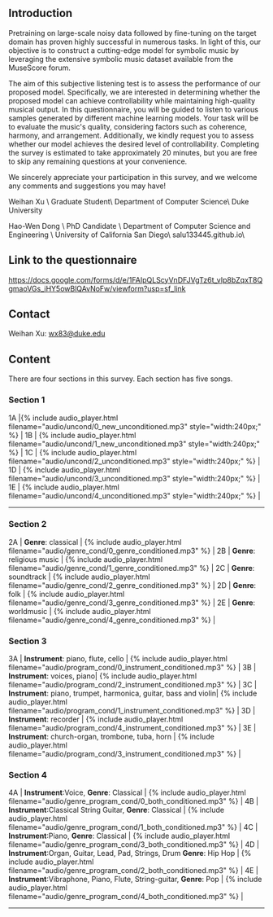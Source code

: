 
## Introduction
Pretraining on large-scale noisy data followed by fine-tuning on the target domain has proven highly successful in numerous tasks. In light of this, our objective is to construct a cutting-edge model for symbolic music by leveraging the extensive symbolic music dataset available from the MuseScore forum.

The aim of this subjective listening test is to assess the performance of our proposed model. Specifically, we are interested in determining whether the proposed model can achieve controllability while maintaining high-quality musical output. In this questionnaire, you will be guided to listen to various samples generated by different machine learning models. Your task will be to evaluate the music's quality, considering factors such as coherence, harmony, and arrangement. Additionally, we kindly request you to assess whether our model achieves the desired level of controllability. Completing the survey is estimated to take approximately 20 minutes, but you are free to skip any remaining questions at your convenience.

We sincerely appreciate your participation in this survey, and we welcome any comments and suggestions you may have!

Weihan Xu \\
Graduate Student\\
Department of Computer Science\\
Duke University

Hao-Wen Dong \\
PhD Candidate \\
Department of Computer Science and Engineering \\
University of California San Diego\\
salu133445.github.io\\

## Link to the questionnaire
<https://docs.google.com/forms/d/e/1FAIpQLScyVnDFJVgTz6t_vIp8bZqxT8QgmaoVGs_iHY5owBlQAvNoFw/viewform?usp=sf_link>

## Contact
Weihan Xu: wx83@duke.edu
## Content

There are four sections in this survey. Each section has five songs.



### Section 1 

<div class="table-wrapper" markdown="block">
1A |{% include audio_player.html filename="audio/uncond/0_new_unconditioned.mp3" style="width:240px;" %} | 
1B | {% include audio_player.html filename="audio/uncond/1_new_unconditioned.mp3" style="width:240px;" %} | 
1C | {% include audio_player.html filename="audio/uncond/2_unconditioned.mp3" style="width:240px;" %} | 
1D | {% include audio_player.html filename="audio/uncond/3_unconditioned.mp3" style="width:240px;" %} | 
1E | {% include audio_player.html filename="audio/uncond/4_unconditioned.mp3" style="width:240px;" %} |

</div>

---

### Section 2

<div class="table-wrapper" markdown="block">

2A | __Genre__: classical | {% include audio_player.html filename="audio/genre_cond/0_genre_conditioned.mp3" %} |
2B | __Genre__: religious music | {% include audio_player.html filename="audio/genre_cond/1_genre_conditioned.mp3" %} |
2C | __Genre__: soundtrack | {% include audio_player.html filename="audio/genre_cond/2_genre_conditioned.mp3" %} |
2D | __Genre__: folk | {% include audio_player.html filename="audio/genre_cond/3_genre_conditioned.mp3" %} |
2E | __Genre__: worldmusic | {% include audio_player.html filename="audio/genre_cond/4_genre_conditioned.mp3" %} |



</div>

### Section 3



<div class="table-wrapper" markdown="block">

3A | __Instrument__: piano, flute, cello | {% include audio_player.html filename="audio/program_cond/0_instrument_conditioned.mp3" %} |
3B | __Instrument__: voices, piano| {% include audio_player.html filename="audio/program_cond/2_instrument_conditioned.mp3" %} |
3C | __Instrument__: piano, trumpet, harmonica, guitar, bass and violin| {% include audio_player.html filename="audio/program_cond/1_instrument_conditioned.mp3" %} |
3D | __Instrument__: recorder | {% include audio_player.html filename="audio/program_cond/4_instrument_conditioned.mp3" %} |
3E | __Instrument__: church-organ, trombone, tuba, horn | {% include audio_player.html filename="audio/program_cond/3_instrument_conditioned.mp3" %} |

</div>

### Section 4


<div class="table-wrapper" markdown="block">

4A | __Instrument__:Voice, __Genre__: Classical | {% include audio_player.html filename="audio/genre_program_cond/0_both_conditioned.mp3" %} |
4B | __Instrument__:Classical String Guitar, __Genre__: Classical | {% include audio_player.html filename="audio/genre_program_cond/1_both_conditioned.mp3" %} |
4C | __Instrument__:Piano, __Genre__: Classical | {% include audio_player.html filename="audio/genre_program_cond/3_both_conditioned.mp3" %} |
4D | __Instrument__:Organ, Guitar, Lead, Pad, Strings, Drum __Genre__: Hip Hop | {% include audio_player.html filename="audio/genre_program_cond/2_both_conditioned.mp3" %} |
4E | __Instrument__:Vibraphone, Piano, Flute, String-guitar, __Genre__: Pop | {% include audio_player.html filename="audio/genre_program_cond/4_both_conditioned.mp3" %} |

</div>

---

